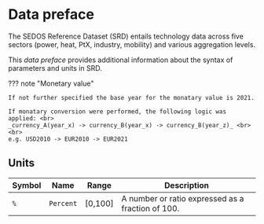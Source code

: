 # Data preface

The SEDOS Reference Dataset (SRD) entails technology data across five sectors (power, heat, PtX, industry, mobility) 
and various aggregation levels.

This *data preface* provides additional information about the syntax of parameters and units in SRD.

??? note "Monetary value"
    
    If not further specified the base year for the monatary value is 2021.

    If monatary conversion were performed, the following logic was applied: <br>
    _currency_A(year_x) -> currency_B(year_x) -> currency_B(year_z)_ <br><br>
    e.g. USD2010 -> EUR2010 -> EUR2021 
    

## Units

| Symbol | Name     | Range   | Description                                       |
|-----|----------|---------|---------------------------------------------------|
| `%` | `Percent` | [0,100] | A number or ratio expressed as a fraction of 100. |
